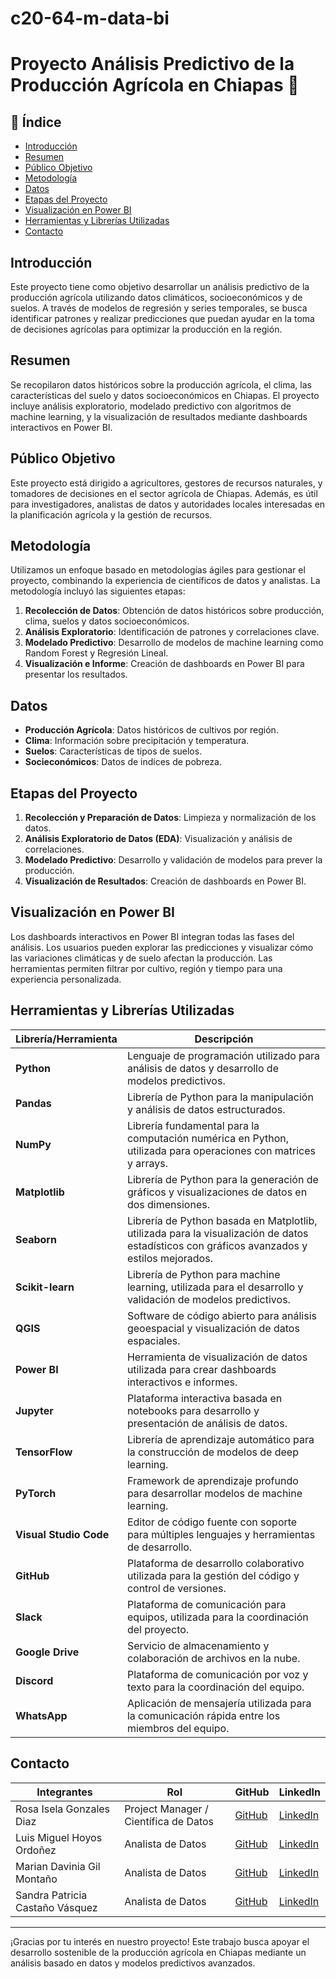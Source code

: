 # c20-64-m-data-bi
# Proyecto Análisis Predictivo de la Producción Agrícola en Chiapas 🌾

## 📝 Índice
- [Introducción](#introducción)
- [Resumen](#resumen)
- [Público Objetivo](#público-objetivo)
- [Metodología](#metodología)
- [Datos](#datos)
- [Etapas del Proyecto](#etapas-del-proyecto)
- [Visualización en Power BI](#visualización-en-power-bi)
- [Herramientas y Librerías Utilizadas](#herramientas-y-librerías-utilizadas)
- [Contacto](#contacto)

## Introducción
Este proyecto tiene como objetivo desarrollar un análisis predictivo de la producción agrícola utilizando datos climáticos, socioeconómicos y de suelos. A través de modelos de regresión y series temporales, se busca identificar patrones y realizar predicciones que puedan ayudar en la toma de decisiones agrícolas para optimizar la producción en la región.

## Resumen
Se recopilaron datos históricos sobre la producción agrícola, el clima, las características del suelo y datos socioeconómicos en Chiapas. El proyecto incluye análisis exploratorio, modelado predictivo con algoritmos de machine learning, y la visualización de resultados mediante dashboards interactivos en Power BI.

## Público Objetivo
Este proyecto está dirigido a agricultores, gestores de recursos naturales, y tomadores de decisiones en el sector agrícola de Chiapas. Además, es útil para investigadores, analistas de datos y autoridades locales interesadas en la planificación agrícola y la gestión de recursos.

## Metodología
Utilizamos un enfoque basado en metodologías ágiles para gestionar el proyecto, combinando la experiencia de científicos de datos y analistas. La metodología incluyó las siguientes etapas:
1. **Recolección de Datos**: Obtención de datos históricos sobre producción, clima, suelos y datos socioeconómicos.
2. **Análisis Exploratorio**: Identificación de patrones y correlaciones clave.
3. **Modelado Predictivo**: Desarrollo de modelos de machine learning como Random Forest y Regresión Lineal.
4. **Visualización e Informe**: Creación de dashboards en Power BI para presentar los resultados.

## Datos
- **Producción Agrícola**: Datos históricos de cultivos por región.
- **Clima**: Información sobre precipitación y temperatura.
- **Suelos**: Características de tipos de suelos.
- **Socieconómicos**: Datos de indices de pobreza. 

## Etapas del Proyecto
1. **Recolección y Preparación de Datos**: Limpieza y normalización de los datos.
2. **Análisis Exploratorio de Datos (EDA)**: Visualización y análisis de correlaciones.
3. **Modelado Predictivo**: Desarrollo y validación de modelos para prever la producción.
4. **Visualización de Resultados**: Creación de dashboards en Power BI.

## Visualización en Power BI
Los dashboards interactivos en Power BI integran todas las fases del análisis. Los usuarios pueden explorar las predicciones y visualizar cómo las variaciones climáticas y de suelo afectan la producción. Las herramientas permiten filtrar por cultivo, región y tiempo para una experiencia personalizada.

## Herramientas y Librerías Utilizadas
| Librería/Herramienta      | Descripción                                                                                         |
|---------------------------|-----------------------------------------------------------------------------------------------------|
| **Python**                | Lenguaje de programación utilizado para análisis de datos y desarrollo de modelos predictivos.     |
| **Pandas**                | Librería de Python para la manipulación y análisis de datos estructurados.                         |
| **NumPy**                 | Librería fundamental para la computación numérica en Python, utilizada para operaciones con matrices y arrays. |
| **Matplotlib**            | Librería de Python para la generación de gráficos y visualizaciones de datos en dos dimensiones.   |
| **Seaborn**               | Librería de Python basada en Matplotlib, utilizada para la visualización de datos estadísticos con gráficos avanzados y estilos mejorados. |
| **Scikit-learn**          | Librería de Python para machine learning, utilizada para el desarrollo y validación de modelos predictivos. |
| **QGIS**                  | Software de código abierto para análisis geoespacial y visualización de datos espaciales.          |
| **Power BI**              | Herramienta de visualización de datos utilizada para crear dashboards interactivos e informes.     |
| **Jupyter**               | Plataforma interactiva basada en notebooks para desarrollo y presentación de análisis de datos.    |
| **TensorFlow**            | Librería de aprendizaje automático para la construcción de modelos de deep learning.               |
| **PyTorch**               | Framework de aprendizaje profundo para desarrollar modelos de machine learning.                    |
| **Visual Studio Code**    | Editor de código fuente con soporte para múltiples lenguajes y herramientas de desarrollo.         |
| **GitHub**                | Plataforma de desarrollo colaborativo utilizada para la gestión del código y control de versiones. |
| **Slack**                 | Plataforma de comunicación para equipos, utilizada para la coordinación del proyecto.              |
| **Google Drive**          | Servicio de almacenamiento y colaboración de archivos en la nube.                                 |
| **Discord**               | Plataforma de comunicación por voz y texto para la coordinación del equipo.                       |
| **WhatsApp**              | Aplicación de mensajería utilizada para la comunicación rápida entre los miembros del equipo.      |

## Contacto
| Integrantes                       | Rol                   | GitHub      | LinkedIn |
|---------------------------        |-----------------------|-------------|----------|
| Rosa Isela Gonzales Diaz          | Project Manager / Científica de Datos   | [GitHub](https://github.com/Rox-0864) | [LinkedIn](#) |
| Luis Miguel Hoyos Ordoñez         | Analista de Datos     | [GitHub](https://github.com/1996LM) | [LinkedIn](https://www.linkedin.com/in/luis-hoyos-ciencia-datos/) |
| Marian Davinia Gil Montaño        | Analista de Datos     | [GitHub](https://github.com/Pinha8888) | [LinkedIn](https://www.linkedin.com/in/marian-davinia-gil-montaño/) |
| Sandra Patricia Castaño Vásquez   | Analista de Datos     | [GitHub](#) | [LinkedIn](https://www.linkedin.com/in/sandracastano-ing-ambiental-dataanalyst/) |

---

¡Gracias por tu interés en nuestro proyecto! Este trabajo busca apoyar el desarrollo sostenible de la producción agrícola en Chiapas mediante un análisis basado en datos y modelos predictivos avanzados.
